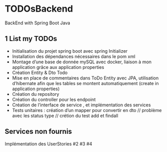 # TODOsBackend

BackEnd with Spring Boot Java 

## 1 List my TODOs

* Initialisation du projet spring boot avec spring Initializer
* Installation des dépendances nécessaires dans le pom xml
* Montage d’une base de donnée mySQL avec docker, liaison à mon application grâce aux application properties 
* Création Entity & Dto Todo
* Mise en place de commentaires dans ToDo Entity avec JPA, utilisation d’hibernate afin que les tables se montent automatiquement (create in application properties)
* Création du repository 
* Création du controller pour les endpoint
* Création de l’interface de service , et implémentation des services 
* Tests unitaires : création d’un mapper pour convertir en dto // problème avec les status type // crétion du test add et findall

## Services non fournis

Implémentation des UserStories #2 #3 #4
